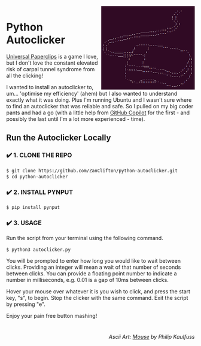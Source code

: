 <img src="https://github.com/ZanClifton/python-autoclicker/blob/main/images/mouse.png" width=250px align=right alt="Mouse Ascii Art"/>

# Python Autoclicker

[Universal Paperclips](https://www.decisionproblem.com/paperclips/index2.html) is a game I love, but I don't love the constant elevated risk of carpal tunnel syndrome from all the clicking!

I wanted to install an autoclicker to, um... 'optimise my efficiency' (ahem) but I also wanted to understand exactly what it was doing. Plus I'm running Ubuntu and I wasn't sure where to find an autoclicker that was reliable and safe. So I pulled on my big coder pants and had a go (with a little help from [GitHub Copilot](https://github.com/features/copilot/) for the first - and possibly the last until I'm a lot more experienced - time).

## Run the Autoclicker Locally

### ✔️ 1. CLONE THE REPO
```
$ git clone https://github.com/ZanClifton/python-autoclicker.git
$ cd python-autoclicker
```

### ✔️ 2. INSTALL PYNPUT
```
$ pip install pynput
```

### ✔️ 3. USAGE
Run the script from your terminal using the following command.
```
$ python3 autoclicker.py
```
You will be prompted to enter how long you would like to wait between clicks. Providing an integer will mean a wait of that number of seconds between clicks. You can provide a floating point number to indicate a number in milliseconds, e.g. 0.01 is a gap of 10ms between clicks.

Hover your mouse over whatever it is you wish to click, and press the start key, "s", to begin. Stop the clicker with the same command. Exit the script by pressing "e".

Enjoy your pain free button mashing!

#
<div align=right>
  <h6>Ascii Art: <i><a href="https://ascii.co.uk/art/mouse">Mouse</a></i> by Philip Kaulfuss</h6>
</div>
